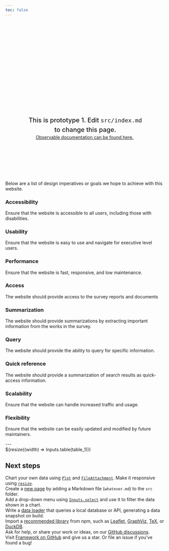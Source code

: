 ```yaml
---
toc: false
---
```


<!-- Load the data -->

<div class="hero">
  <h1>Literacy NS</h1>
  <h2>This is prototype 1. Edit&nbsp;<code style="font-size: 90%;">src/index.md</code> to change this page.</h2>
  <a href="https://observablehq.com/framework/getting-started">Observable documentation can be found here.<span style="display: inline-block; margin-left: 0.25rem;"></span></a>
</div>
<div><p>Below are a list of design imperatives or goals we hope to achieve with this website.</p></div>
<div class="grid grid-cols-3" style="grid-auto-rows: 125px;">
  <div class="card">
    <h3 style="color:var(--theme-foreground-focus)";>Accessibility</h3>
    <p>Ensure that the website is accessible to all users, including those with disabilities.</p>
  </div>
  <div class="card">
    <h3 style="color:var(--theme-foreground-focus)";>Usability</h3>
    <p>Ensure that the website is easy to use and navigate for executive level users.</p>
  </div>
  <div class="card">
    <h3 style="color:var(--theme-foreground-focus)";>Performance</h3>
    <p>Ensure that the website is fast, responsive, and low maintenance.</p>
  </div>
  <div class="card">
    <h3 style="color:var(--theme-foreground-focus)";>Access</h3>
    <p>The website should provide access to the survey reports and documents</p>
  </div>
  <div class="card">
        <h3 style="color:var(--theme-foreground-focus)";>Summarization</h3>
        <p>The website should provide summarizations by extracting important information from the works in the survey.</p>
  </div>
  <div class="card">
        <h3 style="color:var(--theme-foreground-focus)";>Query</h3>
        <p>The website should provide the ability to query for specific information.</p>
  </div>
<div class="card">
        <h3 style="color:var(--theme-foreground-focus)";>Quick reference</h3>
        <p>The website should provide a summarization of search results as quick-access information.</p>
</div>
  <div class="card">
    <h3 style="color:var(--theme-foreground-focus)";>Scalability</h3>
    <p>Ensure that the website can handle increased traffic and usage. </p>
  </div>
  <div class="card">
    <h3 style="color:var(--theme-foreground-focus)";>Flexibility</h3>
    <p>Ensure that the website can be easily updated and modified by future maintainers.</p>
  </div>
</div>
---
<!-- table_1 for the entire dataset -->
<div class = "grid grid-cols-1">
    <div class="card">${resize((width) => Inputs.table(table_1))}</div>
</div>

## Next steps


<div class="grid grid-cols-4">
  <div class="card">
    Chart your own data using <a href="https://observablehq.com/framework/lib/plot"><code>Plot</code></a> and <a href="https://observablehq.com/framework/files"><code>FileAttachment</code></a>. Make it responsive using <a href="https://observablehq.com/framework/javascript#resize(render)"><code>resize</code></a>.
  </div>
  <div class="card">
    Create a <a href="https://observablehq.com/framework/project-structure">new page</a> by adding a Markdown file (<code>whatever.md</code>) to the <code>src</code> folder.
  </div>
  <div class="card">
    Add a drop-down menu using <a href="https://observablehq.com/framework/inputs/select"><code>Inputs.select</code></a> and use it to filter the data shown in a chart.
  </div>
  <div class="card">
    Write a <a href="https://observablehq.com/framework/loaders">data loader</a> that queries a local database or API, generating a data snapshot on build.
  </div>
  <div class="card">
    Import a <a href="https://observablehq.com/framework/imports">recommended library</a> from npm, such as <a href="https://observablehq.com/framework/lib/leaflet">Leaflet</a>, <a href="https://observablehq.com/framework/lib/dot">GraphViz</a>, <a href="https://observablehq.com/framework/lib/tex">TeX</a>, or <a href="https://observablehq.com/framework/lib/duckdb">DuckDB</a>.
  </div>
  <div class="card">
    Ask for help, or share your work or ideas, on our <a href="https://github.com/observablehq/framework/discussions">GitHub discussions</a>.
  </div>
  <div class="card">
    Visit <a href="https://github.com/observablehq/framework">Framework on GitHub</a> and give us a star. Or file an issue if you’ve found a bug!
  </div>
</div>

<style>

.hero {
  display: flex;
  flex-direction: column;
  align-items: center;
  font-family: var(--sans-serif);
  margin: 4rem 0 8rem;
  text-wrap: balance;
  text-align: center;
}

.hero h1 {
  margin: 1rem 0;
  padding: 1rem 0;
  max-width: none;
  font-size: 14vw;
  font-weight: 900;
  line-height: 1;
  background: linear-gradient(30deg, var(--theme-foreground-focus), currentColor);
  -webkit-background-clip: text;
  -webkit-text-fill-color: transparent;
  background-clip: text;
}

.hero h2 {
  margin: 0;
  max-width: 34em;
  font-size: 20px;
  font-style: initial;
  font-weight: 500;
  line-height: 1.5;
  color: var(--theme-foreground-muted);
}

.hero h3 {
  margin: 0;
  max-width: 34em;
  font-size: 20px;
  font-style: initial;
  font-weight: 500;
  line-height: 1.5;
  color: var(--theme-foreground-focus);
}

@media (min-width: 640px) {
  .hero h1 {
    font-size: 90px;
  }
}

</style>
